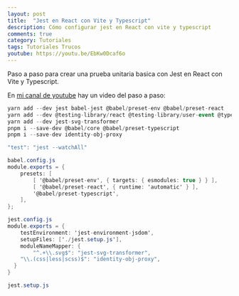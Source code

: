 ```yaml
---
layout: post
title:  "Jest en React con Vite y Typescript"
description: Cómo configurar jest en React con vite y typescript
comments: true
category: Tutoriales
tags: Tutoriales Trucos
youtube: https://youtu.be/EbKw0Dcaf6o
---
```

Paso a paso para crear una prueba unitaria basica con Jest en React con Vite y Typescript.

En <a target="_blank" href="{{ page.youtube }}">mi canal de youtube</a> hay un video del paso a paso:

```C#
yarn add --dev jest babel-jest @babel/preset-env @babel/preset-react 
yarn add --dev @testing-library/react @testing-library/user-event @types/jest jest-environment-jsdom
yarn add --dev jest-svg-transformer
pnpm i --save-dev @babel/core @babel/preset-typescript
pnpm i --save-dev identity-obj-proxy

"test": "jest --watchAll"

babel.config.js 
module.exports = {
    presets: [
        [ '@babel/preset-env', { targets: { esmodules: true } } ],
        [ '@babel/preset-react', { runtime: 'automatic' } ],
        '@babel/preset-typescript',
    ],
};

jest.config.js
module.exports = {
    testEnvironment: 'jest-environment-jsdom',
    setupFiles: ['./jest.setup.js'],
    moduleNameMapper: {
        "^.+\\.svg$": "jest-svg-transformer",
	"\\.(css|less|scss)$": "identity-obj-proxy",
  }
}

jest.setup.js
```
